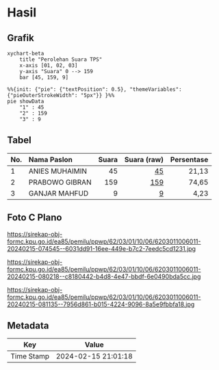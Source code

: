 # Hasil

## Grafik

```mermaid
xychart-beta
    title "Perolehan Suara TPS"
    x-axis [01, 02, 03]
    y-axis "Suara" 0 --> 159
    bar [45, 159, 9]
```

```mermaid
%%{init: {"pie": {"textPosition": 0.5}, "themeVariables": {"pieOuterStrokeWidth": "5px"}} }%%
pie showData
    "1" : 45
    "2" : 159
    "3" : 9
```

## Tabel

| No. | Nama Paslon    | Suara | Suara (raw) | Persentase |
|:--- |:-------------- | -----:| -----------:| ----------:|
| 1   | ANIES MUHAIMIN | 45    | [45][p-1]   | 21,13      |
| 2   | PRABOWO GIBRAN | 159   | [159][p-2]  | 74,65      |
| 3   | GANJAR MAHFUD  | 9     | [9][p-3]    | 4,23       |


[p-1]: https://github.com/gigit-pemilu/pemilu-2024-62-kalimantan-tengah/blob/main/pilpres/hitung-suara/sub/62-kalimantan-tengah/sub/03-kapuas/sub/01-selat/sub/1006-murung-keramat/sub/011-tps/sub/paslon-1.txt
[p-2]: https://github.com/gigit-pemilu/pemilu-2024-62-kalimantan-tengah/blob/main/pilpres/hitung-suara/sub/62-kalimantan-tengah/sub/03-kapuas/sub/01-selat/sub/1006-murung-keramat/sub/011-tps/sub/paslon-2.txt
[p-3]: https://github.com/gigit-pemilu/pemilu-2024-62-kalimantan-tengah/blob/main/pilpres/hitung-suara/sub/62-kalimantan-tengah/sub/03-kapuas/sub/01-selat/sub/1006-murung-keramat/sub/011-tps/sub/paslon-3.txt

## Foto C Plano

https://sirekap-obj-formc.kpu.go.id/ea85/pemilu/ppwp/62/03/01/10/06/6203011006011-20240215-074545--6031dd91-16ee-449e-b7c2-7eedc5cd1231.jpg

https://sirekap-obj-formc.kpu.go.id/ea85/pemilu/ppwp/62/03/01/10/06/6203011006011-20240215-080218--c8180442-b4d8-4e47-bbdf-6e0490bda5cc.jpg

https://sirekap-obj-formc.kpu.go.id/ea85/pemilu/ppwp/62/03/01/10/06/6203011006011-20240215-081135--7956d861-b015-4224-9096-8a5e9fbbfa18.jpg


## Metadata

| Key        | Value               |
| ---------- | ------------------- |
| Time Stamp | 2024-02-15 21:01:18 |



